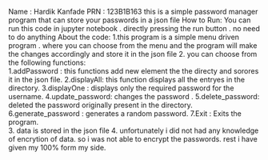Name : Hardik Kanfade
PRN : 123B1B163
this is a simple password manager program that can store your passwords in a  json file
How to Run:
  You can run this code in jupyter notebook . directly pressing the run button . no need to do anything
About the code:
  1.this program is a simple menu driven program . where you  can choose from the menu and the program will make the changes accordingly and store it in the json file
  2. you can choose from the following functions:        
        1.addPassword : this functions add new element the the directy and sorores it in the json file.
        2.displayAll: this function displays all the entryes in the directory.
        3.displayOne : displays only the required password for the username.
        4.update_password: changes the password .
        5.delete_password: deleted the password originally present in the directory.
        6.generate_password : generates a random password.
        7.Exit : Exits the program.              
3. data is stored in the json file 
4. unfortunately  i did not had any knowledge of encrytion of data. so i was not able to encrypt the passwords. rest i have given my 100% form my side.
